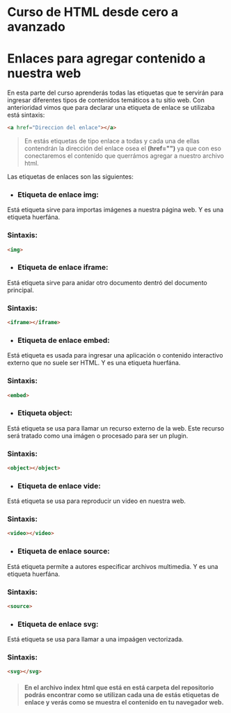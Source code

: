 # Curso de HTML desde cero a avanzado

# Enlaces para agregar contenido a nuestra web
En esta parte del curso aprenderás todas las etiquetas que te servirán para ingresar diferentes tipos de contenidos temáticos a tu sitio web. Con anterioridad vimos que para declarar una etiqueta de enlace se utilizaba está sintaxis:

```html
<a href="Direccion del enlace"></a>
```

>En estás etiquetas de tipo enlace a todas y cada una de ellas contendrán la dirección del enlace osea el **(href="")** ya que con eso conectaremos el contenido que querrámos agregar a nuestro archivo html.

Las etiquetas de enlaces son las siguientes:

* ### Etiqueta de enlace img:
Está etiqueta sirve para importas imágenes a nuestra página web. Y es una etiqueta huerfána.

### Sintaxis:
```html
<img>
```

* ### Etiqueta de enlace iframe:
Está etiqueta sirve para anidar otro documento dentró del documento principal.

### Sintaxis:
```html
<iframe></iframe>
```

* ### Etiqueta de enlace embed:
Está etiqueta es usada para ingresar una aplicación o contenido interactivo externo que no suele ser HTML. Y es una etiqueta huerfána.

### Sintaxis:
```html
<embed>
```

* ### Etiqueta object:
Está etiqueta se usa para llamar un recurso externo de la web. Este recurso será tratado como una imágen o procesado para ser un plugin.

### Sintaxis:
```html
<object></object>
```

* ### Etiqueta de enlace vide:
Está etiqueta se usa para reproducir un video en nuestra web.

### Sintaxis:
```html
<video></video>
```

* ### Etiqueta de enlace source:
Está etiqueta permíte a autores especificar archivos multimedia. Y es una etiqueta huerfána.

### Sintaxis:
```html
<source>
```

* ### Etiqueta de enlace svg:
Está etiqueta se usa para llamar a una impaágen vectorizada.

### Sintaxis:
```html
<svg></svg>
```

> #### En el archivo index html que está en está carpeta del repositorio podrás encontrar como se utilizan cada una de estás etiquetas de enlace y verás como se muestra el contenido en tu navegador web.